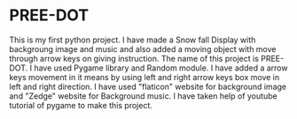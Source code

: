 # PREE-DOT
This is my first python project.
I have made a Snow fall Display with backgroung image and music and also added a moving object with move through arrow keys on giving instruction. 
The name of this project is PREE-DOT.
I have used Pygame library and Random module.
I have added a arrow keys movement in it means by using left and right arrow keys box move in left and right direction.
I have used "flaticon" website for background image and "Zedge" website for Background music.
I have taken help of youtube tutorial of pygame to make this project.
